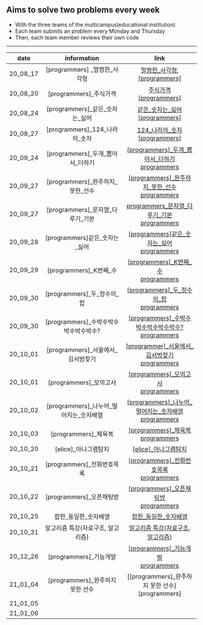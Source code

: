 ## Aims to solve two problems every week

- With the three teams of the multicampus(educational institution)
- Each team submits an problem every Monday and Thursday
- Then, each team member reviews their own code

---

|   date   |               information                |                             link                             |
| :------: | :--------------------------------------: | :----------------------------------------------------------: |
| 20_08_17 |      [programmers] \_멀쩡한\_사각형      | [멀쩡한\_사각형](https://github.com/nickhealthy/Algorithm/blob/master/20_08_17/[programmers]_멀쩡한_사각형.py), <br />[[programmers]](https://programmers.co.kr/learn/courses/30/lessons/62048) |
| 20_08_20 |         [programmers]\_주식가격          | [주식가격](https://github.com/nickhealthy/Algorithm/blob/master/20_08_20/[programmers]_주식가격.py)<br />[[programmers]](https://programmers.co.kr/learn/courses/30/lessons/42584) |
| 20_08_24 |    [programmers]\_같은\_숫자는\_싫어     | [같은\_숫자는\_싫어](https://github.com/nickhealthy/Algorithm/blob/master/20_08_24/[programmers]_같은_숫자는_싫어.py)<br />[[programmers]](https://programmers.co.kr/learn/courses/30/lessons/12906) |
| 20_08_27 |     [programmers]\_124\_나라의\_숫자     | [124\_나라의\_숫자](https://github.com/nickhealthy/Algorithm/blob/master/20_08_27/[programmers]_124_나라의_숫자.py)<br />[[programmers]](https://programmers.co.kr/learn/courses/30/lessons/12899) |
| 20_09_24 |   [programmers]\_두개\_뽑아서\_더하기    | [[programmers]\_두개\_뽑아서\_더하기](https://github.com/nickhealthy/Algorithm/blob/master/20_09_24/%5Bprogrammers%5D_%EB%91%90%EA%B0%9C_%EB%BD%91%EC%95%84%EC%84%9C_%EB%8D%94%ED%95%98%EA%B8%B0.py)<br />[programmers](https://programmers.co.kr/learn/courses/30/lessons/68644) |
| 20_09_27 |   [programmers]\_완주하지\_못한\_선수    | [[programmers]\_완주하지\_못한\_선수](https://github.com/nickhealthy/Algorithm/blob/master/20_09_27/%5Bprogrammers%5D_%EC%99%84%EC%A3%BC%ED%95%98%EC%A7%80_%EB%AA%BB%ED%95%9C_%EC%84%A0%EC%88%98.py)<br />[programmers](https://programmers.co.kr/learn/courses/30/lessons/42576) |
| 20_09_27 |   [programmers]\_문자열\_다루기\_기본    | [programmers\_문자열\_다루기\_기본](https://github.com/nickhealthy/Algorithm/blob/master/20_09_27/%5Bprogrammers%5D_%EB%AC%B8%EC%9E%90%EC%97%B4_%EB%8B%A4%EB%A3%A8%EA%B8%B0_%EA%B8%B0%EB%B3%B8.py)<br />[programmers](https://programmers.co.kr/learn/courses/30/lessons/12918) |
| 20_09_28 |     [programmers]같은\_숫자는\_싫어      | [[programmers]같은\_숫자는\_싫어](https://github.com/nickhealthy/Algorithm/blob/master/20_09_28/%5Bprogrammers%5D%EA%B0%99%EC%9D%80_%EC%88%AB%EC%9E%90%EB%8A%94_%EC%8B%AB%EC%96%B4.py)<br />[programmers](https://programmers.co.kr/learn/courses/30/lessons/12906) |
| 20_09_29 |         [programmers]\_K번째\_수         | [[programmers]\_K번째\_수](https://github.com/nickhealthy/Algorithm/blob/master/20_09_29/%5Bprogrammers%5D_K%EB%B2%88%EC%A7%B8_%EC%88%98.py)<br />[programmers](https://programmers.co.kr/learn/courses/30/lessons/42748) |
| 20_09_30 |      [programmers]\_두\_정수의\_합       | [[programmers]\_두\_정수의\_합](https://github.com/nickhealthy/Algorithm/blob/master/20_09_30/%5Bprogrammers%5D_%EB%91%90_%EC%A0%95%EC%88%98%EC%9D%98_%ED%95%A9.py)<br />[programmers](https://programmers.co.kr/learn/courses/30/lessons/12912) |
| 20_09_30 |  [programmers]\_수박수박수박수박수박수?  | [[programmers]\_수박수박수박수박수박수?](https://github.com/nickhealthy/Algorithm/blob/master/20_09_30/%5Bprogrammers%5D_%EC%88%98%EB%B0%95%EC%88%98%EB%B0%95%EC%88%98%EB%B0%95%EC%88%98%EB%B0%95%EC%88%98.py)<br />[programmers](https://programmers.co.kr/learn/courses/30/lessons/12922) |
| 20_10_01 |   [programmers]\_서울에서\_김서방찾기    | [[programmer]\_서울에서\_김서방찾기](https://github.com/nickhealthy/Algorithm/blob/master/20_10_01/%5Bprogrammer%5D_%EC%84%9C%EC%9A%B8%EC%97%90%EC%84%9C_%EA%B9%80%EC%84%9C%EB%B0%A9%EC%B0%BE%EA%B8%B0.py)<br />[programmers](https://programmers.co.kr/learn/courses/30/lessons/12919) |
| 20_10_01 |         [programmers]\_모의고사          | [[programmers]\_모의고사](https://github.com/nickhealthy/Algorithm/blob/master/20_10_01/%5Bprogrammers%5D_%EB%AA%A8%EC%9D%98%EA%B3%A0%EC%82%AC.py)<br />[programmers](https://programmers.co.kr/learn/courses/30/lessons/42840) |
| 20_10_02 | [programmers]\_나누어_떨어지는\_숫자배열 | [[programmers]\_나누어_떨어지는\_숫자배열](https://github.com/nickhealthy/Algorithm/blob/master/20_10_02/%5Bprogrammers%5D_%EB%82%98%EB%88%84%EC%96%B4_%EB%96%A8%EC%96%B4%EC%A7%80%EB%8A%94_%EC%88%AB%EC%9E%90%EB%B0%B0%EC%97%B4.py)<br />[programmers](https://programmers.co.kr/learn/courses/30/lessons/12910) |
| 20_10_03 |           [programmers]_체육복           | [[programmers]_체육복](https://github.com/nickhealthy/Algorithm/blob/master/20_10_03/%5Bprogrammers%5D_%EC%B2%B4%EC%9C%A1%EB%B3%B5.py)<br />[programmers](https://programmers.co.kr/learn/courses/30/lessons/42862) |
| 20_10_20 |           [elice]_아나그램탐지           | [[elice]_아나그램탐지](https://github.com/nickhealthy/Algorithm/blob/master/20_10_20/%5Belice%5D_%EC%95%84%EB%82%98%EA%B7%B8%EB%9E%A8%ED%83%90%EC%A7%80.py) |
| 20_10_21 |        [programmers]_전화번호목록        | [[programmers]_전화번호목록](https://github.com/nickhealthy/Algorithm/blob/master/20_10_21/%5Bprogrammers%5D_%EC%A0%84%ED%99%94%EB%B2%88%ED%98%B8%EB%AA%A9%EB%A1%9D.py)<br />[programmers](https://programmers.co.kr/learn/courses/30/lessons/42577?language=python3) |
| 20_10_22 |         [programmers]_오픈채팅방         | [[programmers]_오픈채팅방](https://github.com/nickhealthy/Algorithm/blob/master/20_10_22/%5Bprogrammers%5D_%EC%98%A4%ED%94%88%EC%B1%84%ED%8C%85%EB%B0%A9.py)<br />[programmers](https://programmers.co.kr/learn/courses/30/lessons/42888) |
| 20_10_25 |          합한\_동일한_숫자배열           | [합한\_동일한_숫자배열](https://github.com/nickhealthy/Algorithm/blob/master/20_10_25/%ED%95%A9%ED%95%9C_%EB%8F%99%EC%9D%BC%ED%95%9C_%EC%88%AB%EC%9E%90%EB%B0%B0%EC%97%B4.py) |
| 20_10_31 |    알고리즘 특강(자료구조, 알고리즘)     | [알고리즘 특강(자료구조, 알고리즘)](https://github.com/nickhealthy/Algorithm/tree/master/20_10_31) |
| 20_12_26 |          [programmers]_기능개발          | [[programmers]_기능개발](https://github.com/nickhealthy/Algorithm/blob/master/20_12_26/%EA%B8%B0%EB%8A%A5%EA%B0%9C%EB%B0%9C.py)<br />[programmers](https://programmers.co.kr/learn/courses/30/lessons/42586) |
| 21_01_04 |     [programmers]_완주하지 못한 선수     |    [[programmers]_완주하지 못한 선수]<br />[programmers]     |
| 21_01_05 |                                          |                                                              |
| 21_01_06 |                                          |                                                              |

